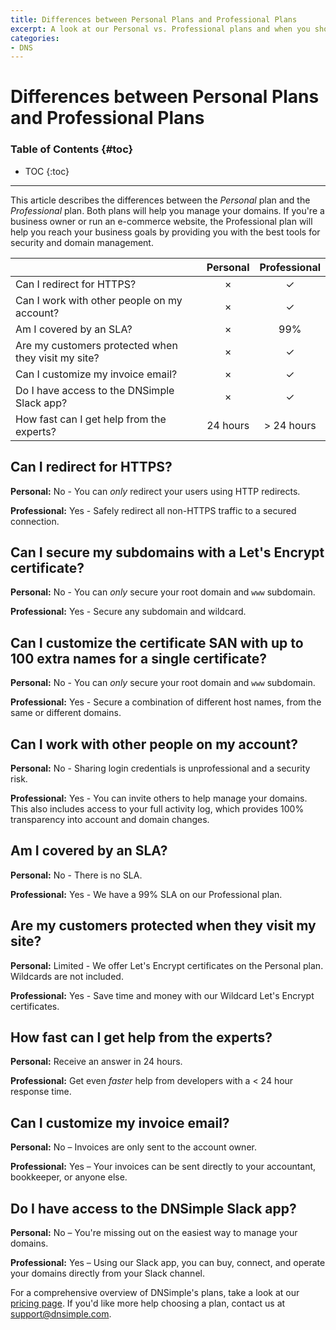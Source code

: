 ```yaml
---
title: Differences between Personal Plans and Professional Plans
excerpt: A look at our Personal vs. Professional plans and when you should upgrade.
categories:
- DNS
---
```


# Differences between Personal Plans and Professional Plans

### Table of Contents {#toc}

* TOC
{:toc}

---

This article describes the differences between the *Personal* plan and the *Professional* plan. Both plans will help you manage your domains. If you're a business owner or run an e-commerce website, the Professional plan will help you reach your business goals by providing you with the best tools for security and domain management.

| | Personal | Professional |
|---|:---:|:--:|
| Can I redirect for HTTPS? | × | ✓ |
| Can I work with other people on my account? | × | ✓ |
| Am I covered by an SLA? | × | 99% |
| Are my customers protected when they visit my site? | × | ✓ |
| Can I customize my invoice email? | × | ✓ |
| Do I have access to the DNSimple Slack app? | × | ✓ |
| How fast can I get help from the experts? | 24 hours | > 24 hours |

## Can I redirect for HTTPS?

**Personal:** No - You can *only* redirect your users using HTTP redirects.

**Professional:** Yes - Safely redirect all non-HTTPS traffic to a secured connection.

## Can I secure my subdomains with a Let's Encrypt certificate?

**Personal:** No - You can *only* secure your root domain and `www` subdomain.

**Professional:** Yes - Secure any subdomain and wildcard.

## Can I customize the certificate SAN with up to 100 extra names for a single certificate?

**Personal:** No - You can *only* secure your root domain and `www` subdomain.

**Professional:** Yes - Secure a combination of different host names, from the same or different domains.

## Can I work with other people on my account?

**Personal:** No - Sharing login credentials is unprofessional and a security risk.

**Professional:** Yes - You can invite others to help manage your domains. This also includes access to your full activity log, which provides 100% transparency into account and domain changes.

## Am I covered by an SLA?

**Personal:** No - There is no SLA.

**Professional:** Yes - We have a 99% SLA on our Professional plan.

## Are my customers protected when they visit my site?

**Personal:** Limited - We offer Let's Encrypt certificates on the Personal plan. Wildcards are not included.

**Professional:** Yes - Save time and money with our Wildcard Let's Encrypt certificates.

## How fast can I get help from the experts?

**Personal:** Receive an answer in 24 hours.

**Professional:** Get even *faster* help from developers with a < 24 hour response time.

## Can I customize my invoice email?

**Personal:** No – Invoices are only sent to the account owner.

**Professional:** Yes – Your invoices can be sent directly to your accountant, bookkeeper, or anyone else.

## Do I have access to the DNSimple Slack app?

**Personal:** No – You're missing out on the easiest way to manage your domains.

**Professional:** Yes – Using our Slack app, you can buy, connect, and operate your domains directly from your Slack channel.

For a comprehensive overview of DNSimple's plans, take a look at our [pricing page](https://dnsimple.com/pricing). If you'd like more help choosing a plan, contact us at [support@dnsimple.com](mailto:support@dnsimple.com).
